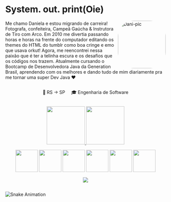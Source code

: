 # System. out. print(Oie)
<img align="right" alt="Dani-pic" height="150" style="border-radius:50px;" src="https://i.im.ge/2022/01/25/X7Bugy.png">
 Me chamo Daniela e estou migrando de carreira! Fotografa, confeiteira, Campeã Gaúcha & Instrutora de Tiro com Arco. Em 2010 me divertia passando horas e horas na frente do computador editando os themes do HTML do tumblr como boa cringe e emo que usava orkut! Agora, me reencontrei nessa paixão que é ter a telinha escura e os desafios que os códigos nos trazem. Atualmente cursando o Bootcamp de Desenvolvedora Java da Generation Brasil, aprendendo com os melhores e dando tudo de mim diariamente pra me tornar uma super Dev Java ♥ 
 
 ##

  <p align="center">
    🚀  RS → SP  &nbsp; &nbsp; 🎓 Engenharia de Software 
  </p>
</div>

 ##
 
 <div>          
 <p align="center">
  <a href="https://github.com/danigoulart">
    <img height="120em" src="https://github-readme-stats.vercel.app/api?username=danigoulart&theme=dracula&show_icons=true" />
    <img height="120em" src="https://github-readme-stats.vercel.app/api/top-langs/?username=danigoulart&layout=compact&langs_count=7&theme=dracula"/>
  </a>
 </div>

  
<div class="languages-ctn">
 <p align="center">
  <img width="70" height="70" src="https://cdn.jsdelivr.net/gh/devicons/devicon/icons/javascript/javascript-original.svg" />
  <img width="70" height="70" src="https://cdn.jsdelivr.net/gh/devicons/devicon/icons/css3/css3-plain-wordmark.svg" />
  <img width="70" height="70" src="https://cdn.jsdelivr.net/gh/devicons/devicon/icons/html5/html5-plain-wordmark.svg" />
  <img width="70" height="70" src="https://cdn.jsdelivr.net/gh/devicons/devicon/icons/react/react-original.svg" />
  <img width="70" height="70" src="https://cdn.jsdelivr.net/gh/devicons/devicon/icons/java/java-original-wordmark.svg" />
  <img width="70" height="70" src="https://cdn.jsdelivr.net/gh/devicons/devicon/icons/mysql/mysql-original-wordmark.svg" />
</div>


<p align="center">
<a href="https://www.linkedin.com/in/danigoulart/" target="_blank">
  <img src="https://img.shields.io/badge/LinkedIn-0077B5?style=for-the-badge&logo=linkedin&logoColor=white" />
</a>
</p>

##


![Snake Animation](https://github.com/danigoulart/danigoulart/blob/output/github-contribution-grid-snake.svg)
  
  ##
  
  
